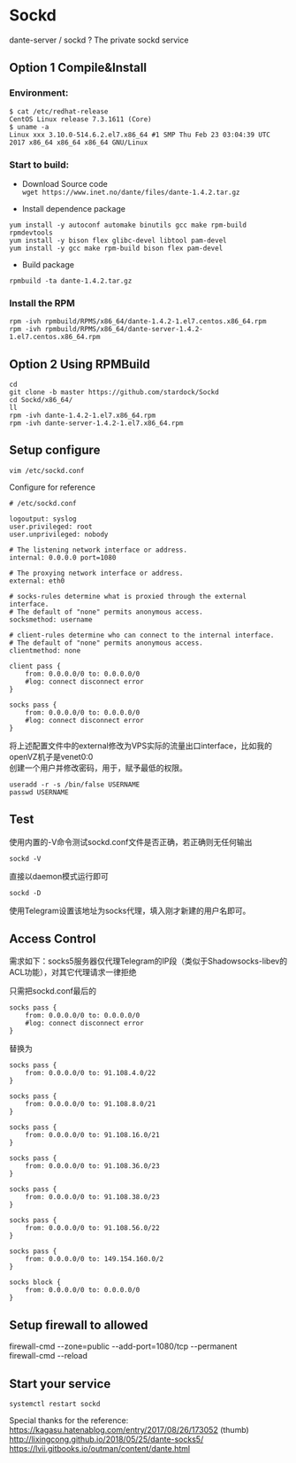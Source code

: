 # Sockd
dante-server / sockd ? The private sockd service 

## Option 1 Compile&Install  

### Environment:  
```  
$ cat /etc/redhat-release   
CentOS Linux release 7.3.1611 (Core)   
$ uname -a  
Linux xxx 3.10.0-514.6.2.el7.x86_64 #1 SMP Thu Feb 23 03:04:39 UTC 2017 x86_64 x86_64 x86_64 GNU/Linux  
```  

###  Start to build:  
* Download Source code  
`wget https://www.inet.no/dante/files/dante-1.4.2.tar.gz`  

* Install dependence package  
```  
yum install -y autoconf automake binutils gcc make rpm-build rpmdevtools  
yum install -y bison flex glibc-devel libtool pam-devel  
yum install -y gcc make rpm-build bison flex pam-devel  
```  

* Build package  

`rpmbuild -ta dante-1.4.2.tar.gz`  

###  Install the RPM  
```  
rpm -ivh rpmbuild/RPMS/x86_64/dante-1.4.2-1.el7.centos.x86_64.rpm  
rpm -ivh rpmbuild/RPMS/x86_64/dante-server-1.4.2-1.el7.centos.x86_64.rpm  
```  

## Option 2 Using RPMBuild  
```
cd  
git clone -b master https://github.com/stardock/Sockd  
cd Sockd/x86_64/
ll
rpm -ivh dante-1.4.2-1.el7.x86_64.rpm
rpm -ivh dante-server-1.4.2-1.el7.x86_64.rpm
```

##  Setup configure  
```  
vim /etc/sockd.conf  
```  

Configure for reference  

```
# /etc/sockd.conf

logoutput: syslog
user.privileged: root
user.unprivileged: nobody

# The listening network interface or address.
internal: 0.0.0.0 port=1080

# The proxying network interface or address.
external: eth0

# socks-rules determine what is proxied through the external interface.
# The default of "none" permits anonymous access.
socksmethod: username

# client-rules determine who can connect to the internal interface.
# The default of "none" permits anonymous access.
clientmethod: none

client pass {
    from: 0.0.0.0/0 to: 0.0.0.0/0
    #log: connect disconnect error
}

socks pass {
    from: 0.0.0.0/0 to: 0.0.0.0/0
    #log: connect disconnect error
}
```

将上述配置文件中的external修改为VPS实际的流量出口interface，比如我的openVZ机子是venet0:0  
创建一个用户并修改密码，用于，赋予最低的权限。  
```
useradd -r -s /bin/false USERNAME
passwd USERNAME
```

## Test  

使用内置的-V命令测试sockd.conf文件是否正确，若正确则无任何输出  
```
sockd -V
```
直接以daemon模式运行即可  
```
sockd -D
```
使用Telegram设置该地址为socks代理，填入刚才新建的用户名即可。  

## Access Control  

需求如下：socks5服务器仅代理Telegram的IP段（类似于Shadowsocks-libev的ACL功能），对其它代理请求一律拒绝  

只需把sockd.conf最后的  
```
socks pass {
    from: 0.0.0.0/0 to: 0.0.0.0/0
    #log: connect disconnect error
}
```
替换为  
```
socks pass {
    from: 0.0.0.0/0 to: 91.108.4.0/22
}

socks pass {
    from: 0.0.0.0/0 to: 91.108.8.0/21
}

socks pass {
    from: 0.0.0.0/0 to: 91.108.16.0/21
}

socks pass {
    from: 0.0.0.0/0 to: 91.108.36.0/23
}

socks pass {
    from: 0.0.0.0/0 to: 91.108.38.0/23
}

socks pass {
    from: 0.0.0.0/0 to: 91.108.56.0/22
}

socks pass {
    from: 0.0.0.0/0 to: 149.154.160.0/2
}

socks block {
    from: 0.0.0.0/0 to: 0.0.0.0/0
}
```

## Setup firewall to allowed  

firewall-cmd --zone=public --add-port=1080/tcp --permanent  
firewall-cmd --reload  

##  Start your service  

`systemctl restart sockd`  



Special thanks for the reference:  
https://kagasu.hatenablog.com/entry/2017/08/26/173052     (thumb)  
http://lixingcong.github.io/2018/05/25/dante-socks5/  
https://lvii.gitbooks.io/outman/content/dante.html  
